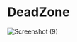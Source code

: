 # DeadZone
![Screenshot (9)](https://github.com/user-attachments/assets/15cf0fc5-5df2-4ef9-b2a6-1accc981f849)
